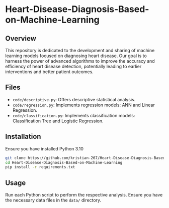 # Heart-Disease-Diagnosis-Based-on-Machine-Learning
## Overview
This repository is dedicated to the development and sharing of machine learning models focused on diagnosing heart disease. Our goal is to harness the power of advanced algorithms to improve the accuracy and efficiency of heart disease detection, potentially leading to earlier interventions and better patient outcomes.

## Files
- `code/descriptive.py`: Offers descriptive statistical analysis.
- `code/regression.py`: Implements regression models: ANN and Linear Regression.
- `code/classification.py`: Implements classification models: Classification Tree and Logistic Regression.

## Installation
Ensure you have installed Python 3.10
```bash
git clone https://github.com/kristian-267/Heart-Disease-Diagnosis-Based-on-Machine-Learning.git
cd Heart-Disease-Diagnosis-Based-on-Machine-Learning
pip install -r requirements.txt
```

## Usage
Run each Python script to perform the respective analysis. Ensure you have the necessary data files in the `data/` directory.
